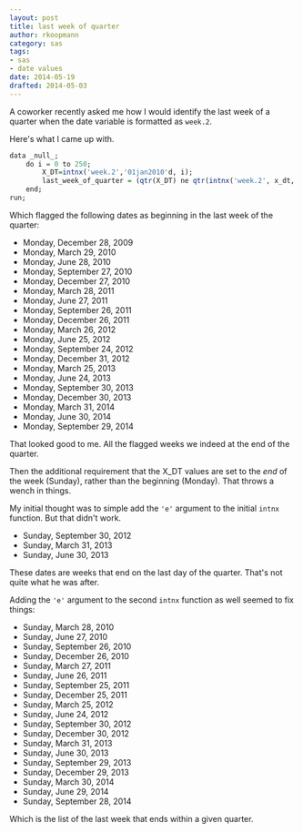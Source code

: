 ```yaml
---
layout: post
title: last week of quarter
author: rkoopmann
category: sas
tags:
- sas
- date values
date: 2014-05-19
drafted: 2014-05-03
---
```


A coworker recently asked me how I would identify the last week of a quarter when the date variable is formatted as `week.2`.

Here's what I came up with.

<!--more-->

```r
data _null_;
    do i = 0 to 250;
        X_DT=intnx('week.2','01jan2010'd, i);
        last_week_of_quarter = (qtr(X_DT) ne qtr(intnx('week.2', x_dt, 1)));
    end;
run;
```

Which flagged the following dates as beginning in the last week of the quarter:

- Monday, December 28, 2009
- Monday, March 29, 2010
- Monday, June 28, 2010
- Monday, September 27, 2010
- Monday, December 27, 2010
- Monday, March 28, 2011
- Monday, June 27, 2011
- Monday, September 26, 2011
- Monday, December 26, 2011
- Monday, March 26, 2012
- Monday, June 25, 2012
- Monday, September 24, 2012
- Monday, December 31, 2012
- Monday, March 25, 2013
- Monday, June 24, 2013
- Monday, September 30, 2013
- Monday, December 30, 2013
- Monday, March 31, 2014
- Monday, June 30, 2014
- Monday, September 29, 2014

That looked good to me. All the flagged weeks we indeed at the end of the quarter.

Then the additional requirement that the X_DT values are set to the *end* of the week (Sunday), rather than the beginning (Monday). That throws a wench in things.

My initial thought was to simple add the `'e'` argument to the initial `intnx` function. But that didn't work.

- Sunday, September 30, 2012
- Sunday, March 31, 2013
- Sunday, June 30, 2013

These dates are weeks that end on the last day of the quarter. That's not quite what he was after.

Adding the `'e'` argument to the second `intnx` function as well seemed to fix things:

- Sunday, March 28, 2010
- Sunday, June 27, 2010
- Sunday, September 26, 2010
- Sunday, December 26, 2010
- Sunday, March 27, 2011
- Sunday, June 26, 2011
- Sunday, September 25, 2011
- Sunday, December 25, 2011
- Sunday, March 25, 2012
- Sunday, June 24, 2012
- Sunday, September 30, 2012
- Sunday, December 30, 2012
- Sunday, March 31, 2013
- Sunday, June 30, 2013
- Sunday, September 29, 2013
- Sunday, December 29, 2013
- Sunday, March 30, 2014
- Sunday, June 29, 2014
- Sunday, September 28, 2014

Which is the list of the last week that ends within a given quarter.
